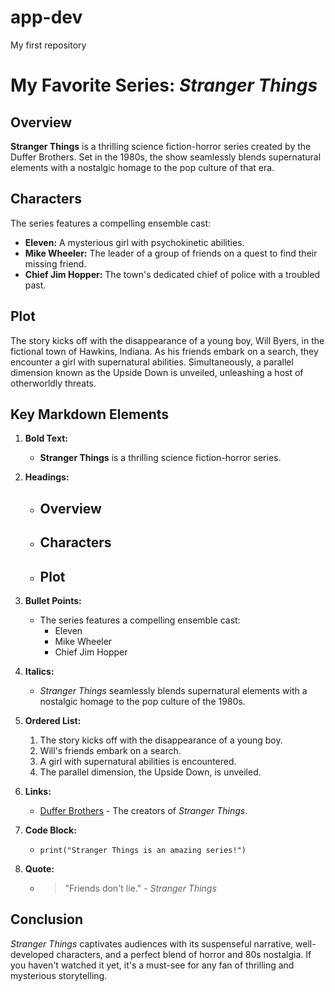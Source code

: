 # app-dev
My first repository
# My Favorite Series: *Stranger Things*

## Overview

**Stranger Things** is a thrilling science fiction-horror series created by the Duffer Brothers. Set in the 1980s, the show seamlessly blends supernatural elements with a nostalgic homage to the pop culture of that era.

## Characters

The series features a compelling ensemble cast:

- **Eleven:** A mysterious girl with psychokinetic abilities.
- **Mike Wheeler:** The leader of a group of friends on a quest to find their missing friend.
- **Chief Jim Hopper:** The town's dedicated chief of police with a troubled past.

## Plot

The story kicks off with the disappearance of a young boy, Will Byers, in the fictional town of Hawkins, Indiana. As his friends embark on a search, they encounter a girl with supernatural abilities. Simultaneously, a parallel dimension known as the Upside Down is unveiled, unleashing a host of otherworldly threats.

## Key Markdown Elements

1. **Bold Text:**
   - **Stranger Things** is a thrilling science fiction-horror series.

2. **Headings:**
   - ## Overview
   - ## Characters
   - ## Plot

3. **Bullet Points:**
   - The series features a compelling ensemble cast:
     - Eleven
     - Mike Wheeler
     - Chief Jim Hopper

4. **Italics:**
   - *Stranger Things* seamlessly blends supernatural elements with a nostalgic homage to the pop culture of the 1980s.

5. **Ordered List:**
   1. The story kicks off with the disappearance of a young boy.
   2. Will's friends embark on a search.
   3. A girl with supernatural abilities is encountered.
   4. The parallel dimension, the Upside Down, is unveiled.

6. **Links:**
   - [Duffer Brothers](https://en.wikipedia.org/wiki/Duffer_Brothers) - The creators of *Stranger Things*.

7. **Code Block:**
   - `print("Stranger Things is an amazing series!")`

8. **Quote:**
   - > "Friends don't lie." - *Stranger Things*

## Conclusion

*Stranger Things* captivates audiences with its suspenseful narrative, well-developed characters, and a perfect blend of horror and 80s nostalgia. If you haven't watched it yet, it's a must-see for any fan of thrilling and mysterious storytelling.
